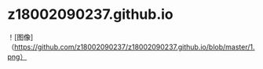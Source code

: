 # z18002090237.github.io
 ！[图像]（https://github.com/z18002090237/z18002090237.github.io/blob/master/1.png）

